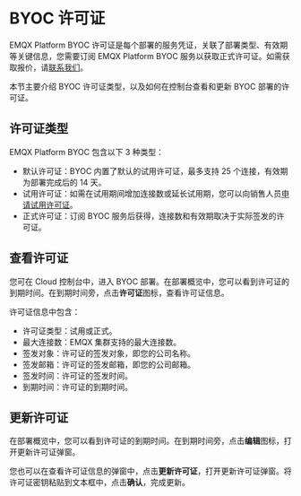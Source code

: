 # BYOC 许可证

EMQX Platform BYOC 许可证是每个部署的服务凭证，关联了部署类型、有效期等关键信息，您需要订阅 EMQX Platform BYOC 服务以获取正式许可证。如需获取报价，请[联系我们](https://www.emqx.com/zh/contact?product=cloud&productEdition=BYOC&pageType=getQuotes)。

本节主要介绍 BYOC 许可证类型，以及如何在控制台查看和更新 BYOC 部署的许可证。

## 许可证类型

EMQX Platform BYOC 包含以下 3 种类型：

- 默认许可证：BYOC 内置了默认的试用许可证，最多支持 25 个连接，有效期为部署完成后的 14 天。
- 试用许可证：如需在试用期间增加连接数或延长试用期，您可以向销售人员[申请试用许可证](https://www.emqx.com/zh/contact?product=cloud&productEdition=BYOC&pageType=applyLicense)。
- 正式许可证：订阅 BYOC 服务后获得，连接数和有效期取决于实际签发的许可证。

## 查看许可证

您可在 Cloud 控制台中，进入 BYOC 部署。在部署概览中，您可以看到许可证的到期时间。在到期时间旁，点击**许可证**图标，查看许可证信息。

许可证信息中包含：

- 许可证类型：试用或正式。
- 最大连接数：EMQX 集群支持的最大连接数。
- 签发对象：许可证的签发对象，即您的公司名称。
- 签发邮箱：许可证的签发邮箱，即您的公司邮箱。
- 签发时间：许可证的签发时间。
- 到期时间：许可证的到期时间。

## 更新许可证

在部署概览中，您可以看到许可证的到期时间。在到期时间旁，点击**编辑**图标，打开更新许可证弹窗。

您也可以在查看许可证信息的弹窗中，点击**更新许可证**，打开更新许可证弹窗。将许可证密钥粘贴到文本框中，点击**确认**，完成更新。
